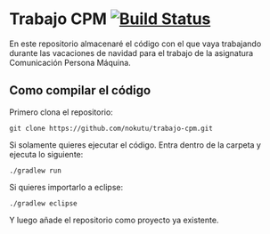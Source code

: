 # Trabajo CPM [![Build Status](http://jenkins.nokutu.me/buildStatus/icon?job=trabajo-cpm)](http://jenkins.nokutu.me/job/trabajo-cpm/)

En este repositorio almacenaré el código con el que vaya trabajando durante las vacaciones de navidad para el trabajo de la asignatura Comunicación Persona Máquina.

## Como compilar el código
Primero clona el repositorio:
```
git clone https://github.com/nokutu/trabajo-cpm.git
```
Si solamente quieres ejecutar el código. Entra dentro de la carpeta y ejecuta lo siguiente:
```
./gradlew run
```
Si quieres importarlo a eclipse:
```
./gradlew eclipse
```
Y luego añade el repositorio como proyecto ya existente.
